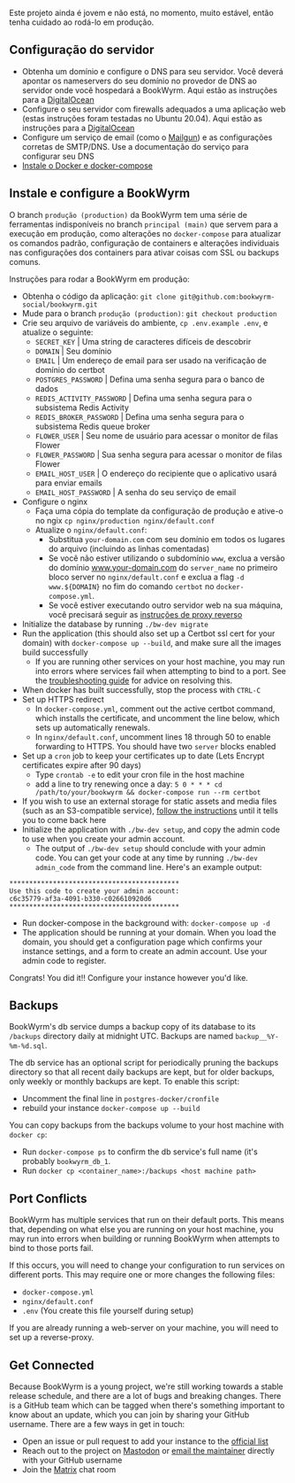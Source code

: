 Este projeto ainda é jovem e não está, no momento, muito estável, então tenha cuidado ao rodá-lo em produção.

## Configuração do servidor
- Obtenha um domínio e configure o DNS para seu servidor. Você deverá apontar os nameservers do seu domínio no provedor de DNS ao servidor onde você hospedará a BookWyrm. Aqui estão as instruções para a [DigitalOcean](https://www.digitalocean.com/community/tutorials/how-to-point-to-digitalocean-nameservers-from-common-domain-registrars)
- Configure o seu servidor com firewalls adequados a uma aplicação web (estas instruções foram testadas no Ubuntu 20.04). Aqui estão as instruções para a [DigitalOcean](https://www.digitalocean.com/community/tutorials/initial-server-setup-with-ubuntu-20-04)
- Configure um serviço de email (como o [Mailgun](https://documentation.mailgun.com/en/latest/quickstart.html)) e as configurações corretas de SMTP/DNS. Use a documentação do serviço para configurar seu DNS
- [Instale o Docker e docker-compose](https://docs.docker.com/compose/install/)

## Instale e configure a BookWyrm

O branch `produção (production)` da BookWyrm tem uma série de ferramentas indisponíveis no branch `principal (main)` que servem para a execução em produção, como alterações no `docker-compose` para atualizar os comandos padrão, configuração de containers e alterações individuais nas configurações dos containers para ativar coisas com SSL ou backups comuns.

Instruções para rodar a BookWyrm em produção:

- Obtenha o código da aplicação: `git clone git@github.com:bookwyrm-social/bookwyrm.git`
- Mude para o branch `produção (production)`: `git checkout production`
- Crie seu arquivo de variáveis do ambiente, `cp .env.example .env`, e atualize o seguinte:
    - `SECRET_KEY` | Uma string de caracteres difíceis de descobrir
    - `DOMAIN` | Seu domínio
    - `EMAIL` | Um endereço de email para ser usado na verificação de domínio do certbot
    - `POSTGRES_PASSWORD` | Defina uma senha segura para o banco de dados
    - `REDIS_ACTIVITY_PASSWORD` | Defina uma senha segura para o subsistema Redis Activity
    - `REDIS_BROKER_PASSWORD` | Defina uma senha segura para o subsistema Redis queue broker
    - `FLOWER_USER` | Seu nome de usuário para acessar o monitor de filas Flower
    - `FLOWER_PASSWORD` | Sua senha segura para acessar o monitor de filas Flower
    - `EMAIL_HOST_USER` | O endereço do recipiente que o aplicativo usará para enviar emails
    - `EMAIL_HOST_PASSWORD` | A senha do seu serviço de email
- Configure o nginx
    - Faça uma cópia do template da configuração de produção e ative-o no ngix `cp nginx/production nginx/default.conf`
    - Atualize o `nginx/default.conf`:
        - Substitua `your-domain.com` com seu domínio em todos os lugares do arquivo (incluindo as linhas comentadas)
        - Se você não estiver utilizando o subdomínio `www`, exclua a versão do domínio www.your-domain.com do `server_name` no primeiro bloco server no `nginx/default.conf` e exclua a flag `-d www.${DOMAIN}` no fim do comando `certbot` no `docker-compose.yml`.
        - Se você estiver executando outro servidor web na sua máquina, você precisará seguir as [instruções de proxy reverso](/using-a-reverse-proxy.html)
- Initialize the database by running `./bw-dev migrate`
- Run the application (this should also set up a Certbot ssl cert for your domain) with `docker-compose up --build`, and make sure all the images build successfully
    - If you are running other services on your host machine, you may run into errors where services fail when attempting to bind to a port. See the [troubleshooting guide](#port_conflicts) for advice on resolving this.
- When docker has built successfully, stop the process with `CTRL-C`
- Set up HTTPS redirect
    - In `docker-compose.yml`, comment out the active certbot command, which installs the certificate, and uncomment the line below, which sets up automatically renewals.
    - In `nginx/default.conf`, uncomment lines 18 through 50 to enable forwarding to HTTPS. You should have two `server` blocks enabled
- Set up a `cron` job to keep your certificates up to date (Lets Encrypt certificates expire after 90 days)
    - Type `crontab -e` to edit your cron file in the host machine
    - add a line to try renewing once a day: `5 0 * * * cd /path/to/your/bookwyrm && docker-compose run --rm certbot`
- If you wish to use an external storage for static assets and media files (such as an S3-compatible service), [follow the instructions](/external-storage.html) until it tells you to come back here
- Initialize the application with `./bw-dev setup`, and copy the admin code to use when you create your admin account.
    - The output of `./bw-dev setup` should conclude with your admin code. You can get your code at any time by running `./bw-dev admin_code` from the command line. Here's an example output:

``` { .sh }
*******************************************
Use this code to create your admin account:
c6c35779-af3a-4091-b330-c026610920d6
*******************************************
```

- Run docker-compose in the background with: `docker-compose up -d`
- The application should be running at your domain. When you load the domain, you should get a configuration page which confirms your instance settings, and a form to create an admin account. Use your admin code to register.

Congrats! You did it!! Configure your instance however you'd like.


## Backups

BookWyrm's db service dumps a backup copy of its database to its `/backups` directory daily at midnight UTC. Backups are named `backup__%Y-%m-%d.sql`.

The db service has an optional script for periodically pruning the backups directory so that all recent daily backups are kept, but for older backups, only weekly or monthly backups are kept. To enable this script:

- Uncomment the final line in `postgres-docker/cronfile`
- rebuild your instance `docker-compose up --build`

You can copy backups from the backups volume to your host machine with `docker cp`:

- Run `docker-compose ps` to confirm the db service's full name (it's probably `bookwyrm_db_1`.
- Run `docker cp <container_name>:/backups <host machine path>`

## Port Conflicts

BookWyrm has multiple services that run on their default ports. This means that, depending on what else you are running on your host machine, you may run into errors when building or running BookWyrm when attempts to bind to those ports fail.

If this occurs, you will need to change your configuration to run services on different ports. This may require one or more changes the following files:

- `docker-compose.yml`
- `nginx/default.conf`
- `.env` (You create this file yourself during setup)

If you are already running a web-server on your machine, you will need to set up a reverse-proxy.

## Get Connected

Because BookWyrm is a young project, we're still working towards a stable release schedule, and there are a lot of bugs and breaking changes. There is a GitHub team which can be tagged when there's something important to know about an update, which you can join by sharing your GitHub username. There are a few ways in get in touch:

 - Open an issue or pull request to add your instance to the [official list](https://github.com/bookwyrm-social/documentation/blob/main/content/using_bookwyrm/instances.md)
 - Reach out to the project on [Mastodon](https://tech.lgbt/@bookwyrm) or [email the maintainer](mailto:mousereeve@riseup.net) directly with your GitHub username
 - Join the [Matrix](https://matrix.to/#/#bookwyrm:matrix.org) chat room
